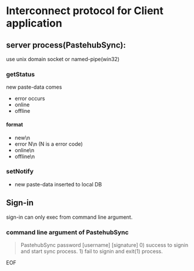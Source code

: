 Interconnect protocol for Client application
=============================================

## server process(PastehubSync):

use unix domain socket or named-pipe(win32)

### getStatus
 new paste-data comes
+ error occurs
+ online
+ offline

#### format
+ new\n
+ error N\n  (N is a error code)
+ online\n
+ offline\n

### setNotify
+ new paste-data inserted to local DB

## Sign-in

sign-in can only exec from command line argument.

### command line argument of PastehubSync
>    PastehubSync password [username] [signature]
>      0) success to signin and start sync process.
>      1) fail    to signin and exit(1) process.

EOF
